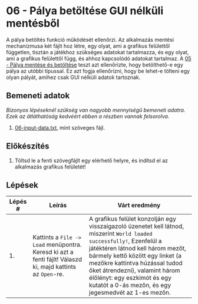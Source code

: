 # 06 - Pálya betöltése GUI nélküli mentésből

A pálya betöltés funkció működését ellenőrzi. Az alkalmazás mentési mechanizmusa két fájlt hoz létre, egy olyat, ami a grafikus felülettől független,
tisztán a játékhoz szükséges adatokat tartalmazza, és egy olyat, ami a grafikus felülettől függ, és ahhoz kapcsolódó adatokat tartalmaz. A [05 - Pálya mentése és betöltése](05%20-%20Pálya%20mentése%20és%20betöltése.md) teszt azt ellenőrizte, hogy betölthető-e egy pálya az utóbbi típussal.
Ez azt fogja ellenőrizni, hogy be lehet-e tölteni egy olyan pályát, amihez csak GUI nélküli adatok tartoznak.

## Bemeneti adatok
*Bizonyos lépéseknél szükség van nagyobb mennyiségű bemeneti adatra.
Ezek az átláthatóság kedvéért ebben a részben vannak felsorolva.*

1. [06-input-data.txt](resources/06-input-data.txt), mint szöveges fájl.

## Előkészítés

1. Töltsd le a fenti szövegfájlt egy elérhető helyre, és indítsd el az alkalmazás grafikus felületét!

## Lépések

| Lépés # | Leírás | Várt eredmény |
| ------- | ------ | ------------- |
| 1. | Kattints a `File -> Load` menüpontra. Keresd ki azt a fenti fájlt! Válaszd ki, majd kattints az `Open`-re. | A grafikus felület konzolján egy visszaigazoló üzenetet kell látnod, miszerint `World loaded successfully!`, Ezenfelül a játéktéren látnod kell három mezőt, bármely kettő között egy linket (a mezőkre kattintva húzással tudod őket átrendezni), valamint három élőlényt: egy eszkimót és egy kutatót a 0-ás mezőn, és egy jegesmedvét az 1-es mezőn. |
